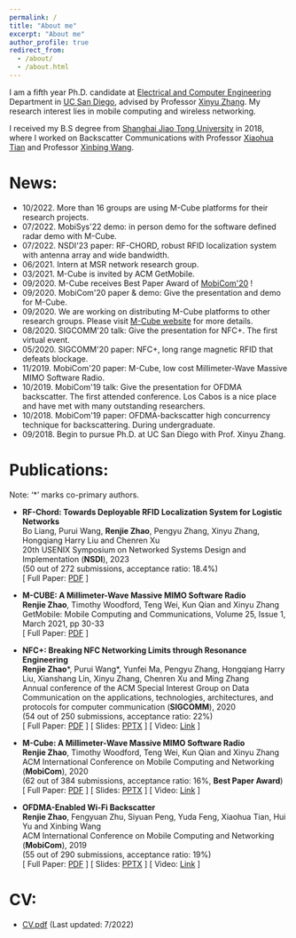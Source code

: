 ```yaml
---
permalink: /
title: "About me"
excerpt: "About me"
author_profile: true
redirect_from: 
  - /about/
  - /about.html
---
```


I am a fifth year Ph.D. candidate at [Electrical and Computer Engineering](http://www.ece.ucsd.edu/) Department in [UC San Diego](https://ucsd.edu), advised by Professor [Xinyu Zhang](http://xyzhang.ucsd.edu). My research interest lies in mobile computing and wireless networking.

I received my B.S degree from [Shanghai Jiao Tong University](http://en.sjtu.edu.cn/) in 2018, where I worked on Backscatter Communications with Professor [Xiaohua Tian](http://iiot.sjtu.edu.cn/xtian/) and Professor [Xinbing Wang](http://www.cs.sjtu.edu.cn/~wang-xb/). 


News:
======
* 10/2022. More than 16 groups are using M-Cube platforms for their research projects.
* 07/2022. MobiSys'22 demo: in person demo for the software defined radar demo with M-Cube.
* 07/2022. NSDI'23 paper: RF-CHORD, robust RFID localization system with antenna array and wide bandwidth.
* 06/2021. Intern at MSR network research group.
* 03/2021. M-Cube is invited by ACM GetMobile.
* 09/2020. M-Cube receives Best Paper Award of [MobiCom'20](https://sigmobile.org/mobicom/2020/) !
* 09/2020. MobiCom'20 paper & demo: Give the presentation and demo for M-Cube. 
* 09/2020. We are working on distributing M-Cube platforms to other research groups. Please visit [M-Cube website](http://m3.ucsd.edu/sdr/) for more details.
* 08/2020. SIGCOMM'20 talk: Give the presentation for NFC+. The first virtual event. 
* 05/2020. SIGCOMM'20 paper: NFC+, long range magnetic RFID that defeats blockage.
* 11/2019. MobiCom'20 paper: M-Cube, low cost Millimeter-Wave Massive MIMO Software Radio.
* 10/2019. MobiCom'19 talk: Give the presentation for OFDMA backscatter. The first attended conference. Los Cabos is a nice place and have met with many outstanding researchers.
* 10/2018. MobiCom'19 paper: OFDMA-backscatter high concurrency technique for backscattering. During undergraduate.
* 09/2018. Begin to pursue Ph.D. at UC San Diego with Prof. Xinyu Zhang.

Publications:
======
Note: ‘*’ marks co-primary authors.  
* **RF-Chord: Towards Deployable RFID Localization System for Logistic Networks**  
Bo Liang, Purui Wang, **Renjie Zhao**, Pengyu Zhang, Xinyu Zhang, Hongqiang Harry Liu and Chenren Xu  
20th USENIX Symposium on Networked Systems Design and Implementation (**NSDI**), 2023  
(50 out of 272 submissions, acceptance ratio: 18.4\%)  
[ Full Paper: [PDF](https://arxiv.org/abs/2211.00272) ]

* **M-CUBE: A Millimeter-Wave Massive MIMO Software Radio**  
**Renjie Zhao**, Timothy Woodford, Teng Wei, Kun Qian and Xinyu Zhang  
GetMobile: Mobile Computing and Communications, Volume 25, Issue 1, March 2021, pp 30-33  
[ Full Paper: [PDF](https://dl.acm.org/doi/10.1145/3471440.3471449) ]

* **NFC+: Breaking NFC Networking Limits through Resonance Engineering**  
**Renjie Zhao**\*, Purui Wang\*, Yunfei Ma, Pengyu Zhang, Hongqiang Harry Liu, Xianshang Lin, Xinyu Zhang, Chenren Xu and Ming Zhang  
Annual conference of the ACM Special Interest Group on Data Communication on the applications, technologies, architectures, and protocols for computer communication (**SIGCOMM**), 2020  
(54 out of 250 submissions, acceptance ratio: 22%)  
[ Full Paper: [PDF](https://renjiezhao.github.io/files/NFCplus_paper.pdf) ] [ Slides: [PPTX](https://renjiezhao.github.io/files/NFCplus_slides_20min.pptx) ] [ Video: [Link](https://dl.acm.org/doi/abs/10.1145/3387514.3406219) ]

* **M-Cube: A Millimeter-Wave Massive MIMO Software Radio**  
**Renjie Zhao**, Timothy Woodford, Teng Wei, Kun Qian and Xinyu Zhang  
ACM International Conference on Mobile Computing and Networking (**MobiCom**), 2020  
(62 out of 384 submissions, acceptance ratio: 16%, **Best Paper Award**)  
[ Full Paper: [PDF](https://renjiezhao.github.io/files/MCube_paper.pdf) ] [ Slides: [PPTX](https://renjiezhao.github.io/files/MCube_slides_20min.pptx) ] [ Video: [Link](https://www.youtube.com/watch?v=NRooJM1UK3s&feature=youtu.be) ]

* **OFDMA-Enabled Wi-Fi Backscatter**  
**Renjie Zhao**, Fengyuan Zhu, Siyuan Peng, Yuda Feng, Xiaohua Tian, Hui Yu and Xinbing Wang  
ACM International Conference on Mobile Computing and Networking (**MobiCom**), 2019  
(55 out of 290 submissions, acceptance ratio: 19%)  
[ Full Paper: [PDF](https://renjiezhao.github.io/files/OFDMA_BS_paper.pdf) ] [ Slides: [PPTX](https://renjiezhao.github.io/files/OFDMA_BS_slides.pptx) ] [ Video: [Link](https://www.youtube.com/watch?v=UsyeI3U1bqo) ]

CV:
======
* [CV.pdf](https://renjiezhao.github.io/files/CV.pdf) (Last updated: 7/2022)